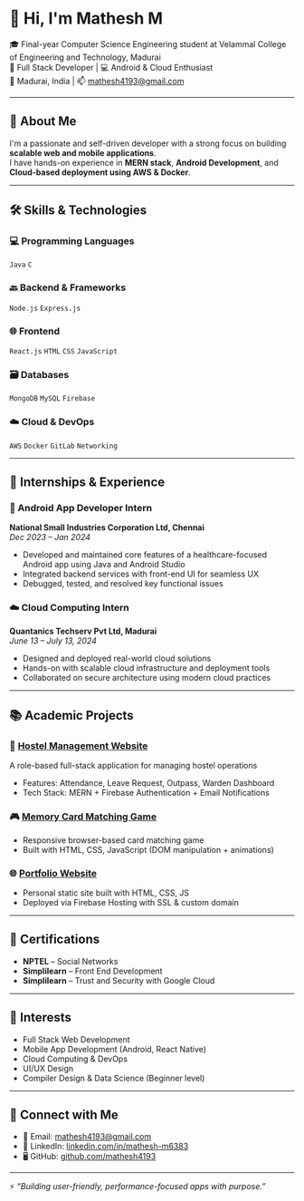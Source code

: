 # 👋 Hi, I'm Mathesh M

🎓 Final-year Computer Science Engineering student at Velammal College of Engineering and Technology, Madurai  
🔧 Full Stack Developer | 💻 Android & Cloud Enthusiast  
📍 Madurai, India | 📫 mathesh4193@gmail.com

---

## 🚀 About Me

I'm a passionate and self-driven developer with a strong focus on building **scalable web and mobile applications**.  
I have hands-on experience in **MERN stack**, **Android Development**, and **Cloud-based deployment using AWS & Docker**.

---

## 🛠️ Skills & Technologies

### 💻 Programming Languages  
`Java`  `C` 

### 🔙 Backend & Frameworks  
`Node.js` `Express.js`

### 🌐 Frontend  
`React.js` `HTML` `CSS` `JavaScript`

### 🗃️ Databases  
`MongoDB` `MySQL` `Firebase`

### ☁️ Cloud & DevOps  
`AWS` `Docker` `GitLab` `Networking`

---

## 💼 Internships & Experience

### 📱 Android App Developer Intern  
**National Small Industries Corporation Ltd, Chennai**  
*Dec 2023 – Jan 2024*  
- Developed and maintained core features of a healthcare-focused Android app using Java and Android Studio  
- Integrated backend services with front-end UI for seamless UX  
- Debugged, tested, and resolved key functional issues

### ☁️ Cloud Computing Intern  
**Quantanics Techserv Pvt Ltd, Madurai**  
*June 13 – July 13, 2024*  
- Designed and deployed real-world cloud solutions  
- Hands-on with scalable cloud infrastructure and deployment tools  
- Collaborated on secure architecture using modern cloud practices

---

## 📚 Academic Projects

### 🏨 [Hostel Management Website](https://hostel-management-vcet.netlify.app/)
A role-based full-stack application for managing hostel operations  
- Features: Attendance, Leave Request, Outpass, Warden Dashboard  
- Tech Stack: MERN + Firebase Authentication + Email Notifications

### 🎮 [Memory Card Matching Game](https://memorygamemini.netlify.app/)
- Responsive browser-based card matching game  
- Built with HTML, CSS, JavaScript (DOM manipulation + animations)

### 🌐 [Portfolio Website](https://mathesh-port4.web.app/)
- Personal static site built with HTML, CSS, JS  
- Deployed via Firebase Hosting with SSL & custom domain

---

## 🧾 Certifications

- **NPTEL** – Social Networks  
- **Simplilearn** – Front End Development  
- **Simplilearn** – Trust and Security with Google Cloud

---

## 🌟 Interests

- Full Stack Web Development  
- Mobile App Development (Android, React Native)  
- Cloud Computing & DevOps  
- UI/UX Design  
- Compiler Design & Data Science (Beginner level)

---

## 🔗 Connect with Me

- 📧 Email: [mathesh4193@gmail.com](mailto:mathesh4193@gmail.com)  
- 💼 LinkedIn: [linkedin.com/in/mathesh-m6383](https://www.linkedin.com/in/mathesh-m6383/)  
- 🖥 GitHub: [github.com/mathesh4193](https://github.com/mathesh4193)

---

⚡ *“Building user-friendly, performance-focused apps with purpose.”*
